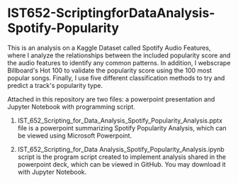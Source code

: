 # IST652-ScriptingforDataAnalysis-Spotify-Popularity

This is an analysis on a Kaggle Dataset called Spotify Audio Features, where I analyze the relationships between the included popularity score and the audio features to identify any common patterns. In addition, I webscrape Billboard's Hot 100 to validate the popularity score using the 100 most popular songs. Finally, I use five different classification methods to try and predict a track's popularity type. 


Attached in this repository are two files: a powerpoint presentation and Jupyter Notebook with programming script. 

1. IST_652_Scripting_for_Data_Analysis_Spotify_Popularity_Analysis.pptx file is a powerpoint summarizing Spotify Popularity Analysis, which can be viewed using Microsoft Powerpoint. 

2. IST_652_Scripting_for_Data Analysis_Spotify_Popularity_Analysis.ipynb script is the program script created to implement analysis shared in the powerpoint deck, which can be viewed in GitHub. You may download it with Jupyter Notebook. 
